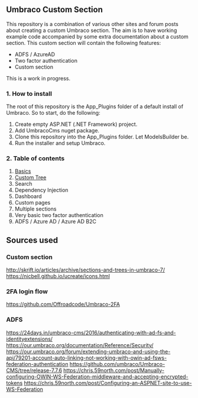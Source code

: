 ## Umbraco Custom Section

This repository is a combination of various other sites and forum posts 
about creating a custom Umbraco section. The aim is to have working example
code accompanied by some extra documentation about a custom section. This
custom section will contain the following features:

- ADFS / AzureAD
- Two factor authentication
- Custom section

This is a work in progress.

### 1. How to install

The root of this repository is the App_Plugins folder of a default install
of Umbraco. So to start, do the following:

1. Create empty ASP.NET (.NET Framework) project.
2. Add UmbracoCms nuget package.
3. Clone this repository into the App_Plugins folder. Let ModelsBuilder be.
4. Run the installer and setup Umbraco.

### 2. Table of contents

1. [Basics](basics.md)
2. [Custom Tree](tree.md)
3. Search
4. Dependency Injection
5. Dashboard
6. Custom pages
7. Multiple sections
8. Very basic two factor authentication
9. ADFS / Azure AD / Azure AD B2C

## Sources used

### Custom section
http://skrift.io/articles/archive/sections-and-trees-in-umbraco-7/
https://nicbell.github.io/ucreate/icons.html

### 2FA login flow
https://github.com/Offroadcode/Umbraco-2FA

### ADFS
https://24days.in/umbraco-cms/2016/authenticating-with-ad-fs-and-identityextensions/
https://our.umbraco.org/documentation/Reference/Security/
https://our.umbraco.org/forum/extending-umbraco-and-using-the-api/79201-account-auto-linking-not-working-with-owin-ad-fsws-federation-authentication
https://github.com/umbraco/Umbraco-CMS/tree/release-7.7.6
https://chris.59north.com/post/Manually-configuring-OWIN-WS-Federation-middleware-and-accepting-encrypted-tokens
https://chris.59north.com/post/Configuring-an-ASPNET-site-to-use-WS-Federation